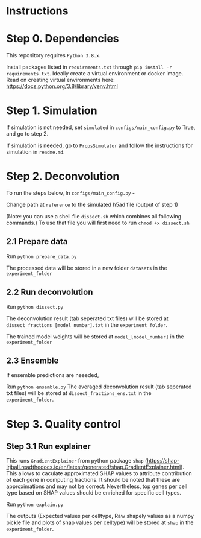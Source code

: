# Instructions

# Step 0. Dependencies

This repository requires `Python 3.8.x`.

Install packages listed in `requirements.txt` through `pip install -r requirements.txt`. Ideally create a virtual environment or docker image. Read on creating virtual environments here: https://docs.python.org/3.8/library/venv.html

# Step 1. Simulation 
If simulation is not needed, set `simulated` in `configs/main_config.py` to True, and go to step 2.

If simulation is needed, go to `PropsSimulator` and follow the instructions for simulation in `readme.md`.

# Step 2. Deconvolution

To run the steps below,
In `configs/main_config.py` - 

Change path at `reference` to the simulated h5ad file (output of step 1)

(Note: you can use a shell file `dissect.sh` which combines all following commands.) To use that file you will first need to run `chmod +x dissect.sh`

## 2.1 Prepare data
Run `python prepare_data.py`

The processed data will be stored in a new folder `datasets` in the `experiment_folder`

## 2.2 Run deconvolution
Run `python dissect.py`

The deconvolution result (tab seperated txt files) will be stored at `dissect_fractions_[model_number].txt` in the `experiment_folder`.

The trained model weights will be stored at `model_[model_number]` in the `experiment_folder`

## 2.3 Ensemble
If ensemble predictions are neeeded, 

Run `python ensemble.py`
The averaged deconvolution result (tab seperated txt files) will be stored at `dissect_fractions_ens.txt` in the `experiment_folder`.

# Step 3. Quality control

## Step 3.1 Run explainer

This runs `GradientExplainer` from python package `shap` (https://shap-lrjball.readthedocs.io/en/latest/generated/shap.GradientExplainer.html). This allows to caculate approximated SHAP values to attribute contribution of each gene in computing fractions. It should be noted that these are approximations and may not be correct. Nevertheless, top genes per cell type based on SHAP values should be enriched for specific cell types.

Run `python explain.py`

The outputs (Expected values per celltype, Raw shapely values as a numpy pickle file and plots of shap values per celltype) will be stored at `shap` in the `experiment_folder`.


